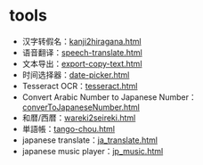 # tools

- 汉字转假名：[kanji2hiragana.html](kanji2hiragana.html)
- 语音翻译：[speech-translate.html](speech-translate.html)
- 文本导出：[export-copy-text.html](export-copy-text.html)
- 时间选择器：[date-picker.html](date-picker.html)
- Tesseract OCR：[tesseract.html](tesseract.html)
- Convert Arabic Number to Japanese Number：[converToJapaneseNumber.html](converToJapaneseNumber.html)
- 和暦/西暦：[wareki2seireki.html](wareki2seireki.html)
- 単語帳：[tango-chou.html](tango-chou.html)
- japanese translate：[ja_translate.html](ja_translate.html)
- japanese music player：[jp_music.html](jp_music.html)
